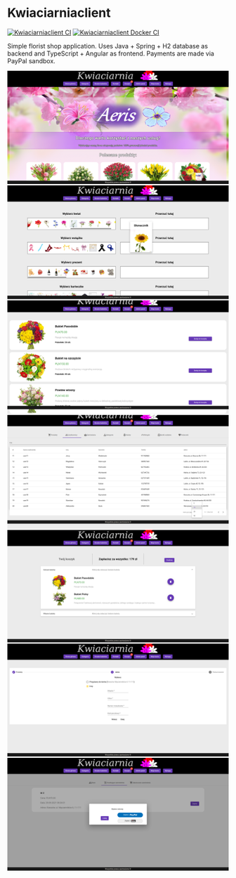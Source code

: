 # Kwiaciarniaclient

[![Kwiaciarniaclient CI](https://github.com/VoQspu/kwiaciarniaclient/actions/workflows/node.js.yml/badge.svg)](https://github.com/VoQspu/kwiaciarniaclient/actions/workflows/node.js.yml) [![Kwiaciarniaclient Docker CI](https://github.com/VoQspu/kwiaciarniaclient/actions/workflows/docker-image.yml/badge.svg)](https://github.com/VoQspu/kwiaciarniaclient/actions/workflows/docker-image.yml)

Simple florist shop application. Uses Java + Spring + H2 database as backend and TypeScript + Angular as frontend.
Payments are made via PayPal sandbox.

![Screen8](</Screenshot_2021-05-24 Kwiaciarniaclient8.png>)
![Screen2](</Screenshot_2021-05-24 Kwiaciarniaclient2.png>)
![Screen3](</Screenshot_2021-05-24 Kwiaciarniaclient3.png>)
![Screen6](</Screenshot_2021-05-24 Kwiaciarniaclient6.png>)
![Screen4](</Screenshot_2021-05-24 Kwiaciarniaclient4.png>)
![Screen5](</Screenshot_2021-05-24 Kwiaciarniaclient5.png>)
![Screen7](</Screenshot_2021-05-24 Kwiaciarniaclient7.png>)
